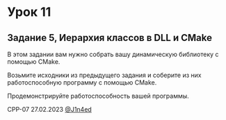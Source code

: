 # Урок 11
## Задание 5, Иерархия классов в DLL и CMake

В этом задании вам нужно собрать вашу динамическую библиотеку с помощью CMake.

Возьмите исходники из предыдущего задания и соберите из них работоспособную программу с помощью CMake.

Продемонстрируйте работоспособность вашей программы.

CPP-07
27.02.2023
[@J1n4ed](https://github.com/J1n4ed)